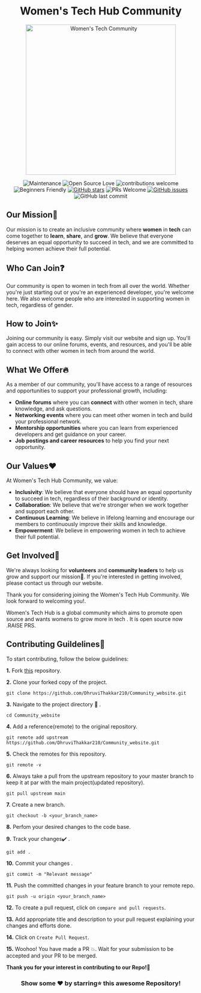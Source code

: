 
<h1 align="center">Women's Tech Hub Community </h1>
<p align="center">
 <a href="https://community-website-ruddy.vercel.app">
    <img alt="Women's Tech Community" src="https://user-images.githubusercontent.com/120579608/235424739-eba8db4b-968d-4f3f-acee-52efbaea44b0.jpg" width=400px height=400px/>
  </a>
 </p>
<div align="center">

 ![Maintenance](https://img.shields.io/badge/Maintained%3F-yes-orange.svg)
 ![Open Source Love](https://img.shields.io/badge/Open%20Source-%E2%9D%A4-red)
 ![contributions welcome](https://img.shields.io/badge/contributions-welcome-brightgreen.svg?style=flat)
 ![Beginners Friendly](https://img.shields.io/badge/Beginner%20Friendly%20-Yes-orange)
 [![GitHub stars](https://img.shields.io/github/stars/DhruviThakkar210/Community_website)](https://github.com/DhruviThakkar210/Community_website/stargazers)
 ![PRs Welcome](https://img.shields.io/badge/PRs-welcome-brightgreen.svg?style=flat-square)
 [![GitHub issues](https://img.shields.io/github/issues/DhruviThakkar210/Community_website)](https://github.com/DhruviThakkar210/Community_website/issues)
![GitHub last commit](https://img.shields.io/github/last-commit/DhruviThakkar210/Community_website?color=red&style=plastic)

</div>

## Our Mission🎯 
Our mission is to create an inclusive community where **women** in **tech** can come together to **learn**, **share**, and **grow**. We believe that everyone deserves an equal opportunity to succeed in tech, and we are committed to helping women achieve their full potential.

## Who Can Join❓
Our community is open to women in tech from all over the world. Whether you're just starting out or you're an experienced developer, you're welcome here. We also welcome people who are interested in supporting women in tech, regardless of gender.

## How to Join✨
Joining our community is easy. Simply visit our website and sign up. You'll gain access to our online forums, events, and resources, and you'll be able to connect with other women in tech from around the world.

## What We Offer🔥
As a member of our community, you'll have access to a range of resources and opportunities to support your professional growth, including:

- **Online forums** where you can **connect** with other women in tech, share knowledge, and ask questions.
- **Networking events** where you can meet other women in tech and build your professional network.
- **Mentorship opportunities** where you can learn from experienced developers and get guidance on your career.
- **Job postings and career resources** to help you find your next opportunity.

## Our Values:heart:
At Women's Tech Hub Community, we value:

- **Inclusivity**: We believe that everyone should have an equal opportunity to succeed in tech, regardless of their background or identity.
- **Collaboration**: We believe that we're stronger when we work together and support each other.
- **Continuous Learning**: We believe in lifelong learning and encourage our members to continuously improve their skills and knowledge.
- **Empowerment**: We believe in empowering women in tech to achieve their full potential.

## Get Involved🤝
We're always looking for **volunteers** and **community leaders** to help us grow and support our mission🎯. If you're interested in getting involved, please contact us through our website.

Thank you for considering joining the Women's Tech Hub Community. We look forward to welcoming you!.

Women's Tech Hub is a global community which aims to promote open source  and wants womens to grow more in tech . It is open source now .RAISE PRS.

## Contributing Guildelines📝
To start contributing, follow the below guidelines:

**1.**  Fork [this](https://github.com/DhruviThakkar210/Community_website) repository.

**2.**  Clone your forked copy of the project.

```
git clone https://github.com/DhruviThakkar210/Community_website.git
```

**3.** Navigate to the project directory :file_folder: .

```
cd Community_website
```

**4.** Add a reference(remote) to the original repository.

```
git remote add upstream https://github.com/DhruviThakkar210/Community_website.git
```

**5.** Check the remotes for this repository.

```
git remote -v
```
**6.** Always take a pull from the upstream repository to your master branch to keep it at par with the main project(updated repository).

```
git pull upstream main
```

**7.** Create a new branch.

```
git checkout -b <your_branch_name>
```

**8.** Perfom your desired changes to the code base.

**9.** Track your changes:heavy_check_mark: .

```
git add .
```

**10.** Commit your changes .

```
git commit -m "Relevant message"
```

**11.** Push the committed changes in your feature branch to your remote repo.

```
git push -u origin <your_branch_name>
```

**12.** To create a pull request, click on `compare and pull requests`.

**13.** Add appropriate title and description to your pull request explaining your changes and efforts done.

**14.** Click on `Create Pull Request`.


**15.** Woohoo! You have made a PR :boom:. Wait for your submission to be accepted and your PR to be merged.

**Thank you for your interest in contributing to our Repo!🏼**
<div align="center">

### Show some ❤️ by starring⭐ this awesome Repository!

</div>
